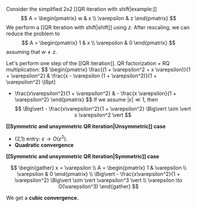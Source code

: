 Consider the simplified 2x2 [[QR iteration with shift|example:]]
$$
A = \begin{pmatrix}
    w & x \\ \varepsilon & z
\end{pmatrix}
$$
We perform a [[QR iteration with shift|shift]] using $z$. After rescaling, we can reduce the problem to
$$
A = \begin{pmatrix}
    1 & x \\ \varepsilon & 0
\end{pmatrix}
$$
assuming that $w \neq z$.

Let's perform one step of the [[QR iteration]]. QR factorization + RQ multiplication:
$$
\begin{pmatrix}
\frac{(1 + \varepsilon^2 + x \varepsilon)}{1 + \varepsilon^2} & \frac{x - \varepsilon (1 + \varepsilon^2)}{1 + \varepsilon^2} \\[6pt]
- \frac{x\varepsilon^2}{1 + \varepsilon^2} & - \frac{x \varepsilon}{1 + \varepsilon^2}
\end{pmatrix}
$$
If we assume $|\varepsilon| \ll 1$, then
$$
\Big\vert - \frac{x\varepsilon^2}{1 + \varepsilon^2} \Big\vert
\sim \vert x \varepsilon^2 \vert
$$

**[[Symmetric and unsymmetric QR iteration|Unsymmetric]] case**

- (2,1) entry: $\varepsilon \to O(\varepsilon^2)$.
- **Quadratic convergence**

**[[Symmetric and unsymmetric QR iteration|Symmetric]] case**

$$
\begin{gather}
x = \varepsilon \\
A = \begin{pmatrix}
    1 & \varepsilon \\ \varepsilon & 0
\end{pmatrix} \\
\Big\vert - \frac{x\varepsilon^2}{1 + \varepsilon^2} \Big\vert
\sim \vert \varepsilon^3 \vert \\
\varepsilon \to O(\varepsilon^3)
\end{gather}
$$

We get a **cubic convergence.**